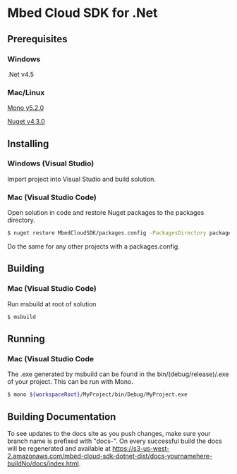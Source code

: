 # Mbed Cloud SDK for .Net

## Prerequisites

### Windows

.Net v4.5

### Mac/Linux

[Mono v5.2.0](http://www.mono-project.com/download/)

[Nuget v4.3.0](https://docs.microsoft.com/en-us/nuget/tools/nuget-exe-cli-reference)

## Installing

### Windows (Visual Studio)

Import project into Visual Studio and build solution.

### Mac (Visual Studio Code)

Open solution in code and restore Nuget packages to the packages directory.

```bash
$ nuget restore MbedCloudSDK/packages.config -PackagesDirectory packages
```

Do the same for any other projects with a packages.config.

## Building

### Mac (Visual Studio Code)

Run msbuild at root of solution

```bash
$ msbuild
```

## Running

### Mac (Visual Studio Code

The .exe generated by msbuild can be found in the bin/(debug/release)/<project-name>.exe of your project. This can be run with Mono.

```bash
$ mono ${workspaceRoot}/MyProject/bin/Debug/MyProject.exe
```

## Building Documentation

To see updates to the docs site as you push changes, make sure your branch name is prefixed with "docs-". On every successful build the docs will be regenerated and available at https://s3-us-west-2.amazonaws.com/mbed-cloud-sdk-dotnet-dist/docs-yournamehere-buildNo/docs/index.html. 
